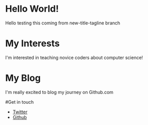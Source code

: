 # Hello World!
Hello testing this coming from new-title-tagline branch

# My Interests
I'm interested in teaching novice coders about computer science!

# My Blog
I'm really excited to blog my journey on Github.com

#Get in touch

<ul>
<li><a href="https://twitter.com/{{site.twitter_username}}">Twitter</a></li>
<li><a href="https://github.com/{{site.github_username}}">Github</a></li>
</ul>
